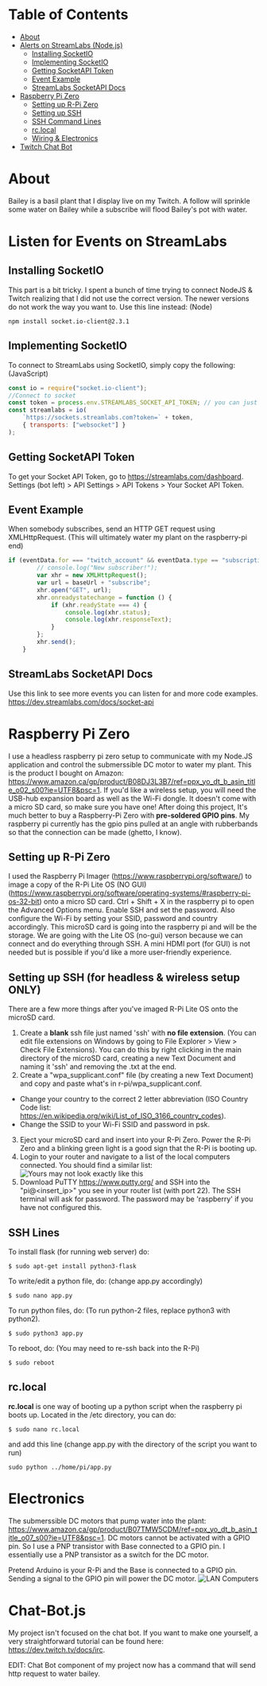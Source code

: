 # Table of Contents
- [About](#about)
- [Alerts on StreamLabs (Node.js)](#listen-for-events-on-streamLabs)
  * [Installing SocketIO](#installing-socketio)
  * [Implementing SocketIO](#implementing-socketio)
  * [Getting SocketAPI Token](#getting-socketapi-token)
  * [Event Example](#event-example)
  * [StreamLabs SocketAPI Docs](#streamlabs-socketapi-docs)
- [Raspberry Pi Zero](#raspberry-pi-zero)
  * [Setting up R-Pi Zero](#setting-up-r-pi-zero)
  * [Setting up SSH](#setting-up-ssh-for-headless--wireless-setup-only)
  * [SSH Command Lines](#ssh-lines)
  * [rc.local](#rclocal)
  * [Wiring & Electronics](#electronics)
- [Twitch Chat Bot](#chat-botjs)

# About
Bailey is a basil plant that I display live on my Twitch. A follow will sprinkle some water on Bailey while a subscribe will flood Bailey's pot with water.

# Listen for Events on StreamLabs
## Installing SocketIO
This part is a bit tricky. I spent a bunch of time trying to connect NodeJS & Twitch realizing that I did not use the correct version. The newer versions do not work the way you want to. Use this line instead:
(Node)
```
npm install socket.io-client@2.3.1
```

## Implementing SocketIO
To connect to StreamLabs using SocketIO, simply copy the following:
(JavaScript)
```js
const io = require("socket.io-client");
//Connect to socket
const token = process.env.STREAMLABS_SOCKET_API_TOKEN; // you can just put your token here
const streamlabs = io(
	`https://sockets.streamlabs.com?token=` + token,
	{ transports: ["websocket"] }
);
```

## Getting SocketAPI Token
To get your Socket API Token, go to https://streamlabs.com/dashboard. Settings (bot left) > API Settings > API Tokens > Your Socket API Token.

## Event Example
When somebody subscribes, send an HTTP GET request using XMLHttpRequest. (This will ultimately water my plant on the raspberry-pi end)
```js
if (eventData.for === "twitch_account" && eventData.type == "subscription") {
		// console.log("New subscriber!");
		var xhr = new XMLHttpRequest();
		var url = baseUrl + "subscribe";
		xhr.open("GET", url);
		xhr.onreadystatechange = function () {
			if (xhr.readyState === 4) {
				console.log(xhr.status);
				console.log(xhr.responseText);
			}
		};
		xhr.send();
	}
```

## StreamLabs SocketAPI Docs
Use this link to see more events you can listen for and more code examples.
https://dev.streamlabs.com/docs/socket-api

# Raspberry Pi Zero
I use a headless raspberry pi zero setup to communicate with my Node.JS application and control the submerssible DC motor to water my plant.
This is the product I bought on Amazon: https://www.amazon.ca/gp/product/B08DJ3L3B7/ref=ppx_yo_dt_b_asin_title_o02_s00?ie=UTF8&psc=1.
If you'd like a wireless setup, you will need the USB-hub expansion board as well as the Wi-Fi dongle. It doesn't come with a micro SD card, so make sure you have one!
After doing this project, It's much better to buy a Raspberry-Pi Zero with **pre-soldered GPIO pins**. My raspberry pi currently has the gpio pins pulled at an angle with rubberbands so that the connection can be made (ghetto, I know).

## Setting up R-Pi Zero
I used the Raspberry Pi Imager (https://www.raspberrypi.org/software/) to image a copy of the R-Pi Lite OS (NO GUI) (https://www.raspberrypi.org/software/operating-systems/#raspberry-pi-os-32-bit) onto a micro SD card. Ctrl + Shift + X in the raspberry pi to open the Advanced Options menu. Enable SSH and set the password. Also configure the Wi-Fi by setting your SSID, password and country accordingly.
This microSD card is going into the raspberry pi and will be the storage.
We are going with the Lite OS (no-gui) verson because we can connect and do everything through SSH. A mini HDMI port (for GUI) is not needed but is possible if you'd like a more user-friendly experience.

## Setting up SSH (for headless & wireless setup ONLY)
There are a few more things after you've imaged R-Pi Lite OS onto the microSD card.
1. Create a **blank** ssh file just named 'ssh' with **no file extension**. (You can edit file extensions on Windows by going to File Explorer > View > Check File Extensions). You can do this by right clicking in the main directory of the microSD card, creating a new Text Document and naming it 'ssh' and removing the .txt at the end.
2. Create a "wpa_supplicant.conf" file (by creating a new Text Document) and copy and paste what's in r-pi/wpa_supplicant.conf.
- Change your country to the correct 2 letter abbreviation (ISO Country Code list: https://en.wikipedia.org/wiki/List_of_ISO_3166_country_codes).
- Change the SSID to your Wi-Fi SSID and password in psk.
3. Eject your microSD card and insert into your R-Pi Zero. Power the R-Pi Zero and a blinking green light is a good sign that the R-Pi is booting up.
4. Login to your router and navigate to a list of the local computers connected. You should find a similar list:
![Yours may not look exactly like this](local-computers.png "LAN Computers")
5. Download PuTTY https://www.putty.org/ and SSH into the "pi@<insert_ip>" you see in your router list (with port 22). The SSH terminal will ask for password. The password may be 'raspberry' if you have not configured this.

## SSH Lines
To install flask (for running web server) do:
```
$ sudo apt-get install python3-flask
```

To write/edit a python file, do:
(change app.py accordingly)
```
$ sudo nano app.py
```

To run python files, do:
(To run python-2 files, replace python3 with python2).
```
$ sudo python3 app.py
```

To reboot, do:
(You may need to re-ssh back into the R-Pi)
```
$ sudo reboot
```

## rc.local
**rc.local** is one way of booting up a python script when the raspberry pi boots up. Located in the /etc directory, you can do:
```
$ sudo nano rc.local
```

and add this line
(change app.py with the directory of the script you want to run)
```
sudo python ../home/pi/app.py
```

# Electronics
The submerssible DC motors that pump water into the plant: https://www.amazon.ca/gp/product/B07TMW5CDM/ref=ppx_yo_dt_b_asin_title_o07_s00?ie=UTF8&psc=1.
DC motors cannot be activated with a GPIO pin. So I use a PNP transistor with Base connected to a GPIO pin. I essentially use a PNP transistor as a switch for the DC motor. 

Pretend Arduino is your R-Pi and the Base is connected to a GPIO pin. Sending a signal to the GPIO pin will power the DC motor.
![](pnp-transistor.png "LAN Computers")

# Chat-Bot.js
My project isn't focused on the chat bot. If you want to make one yourself, 
a very straightforward tutorial can be found here: https://dev.twitch.tv/docs/irc.

EDIT: Chat Bot component of my project now has a command that will send http request to water bailey.
